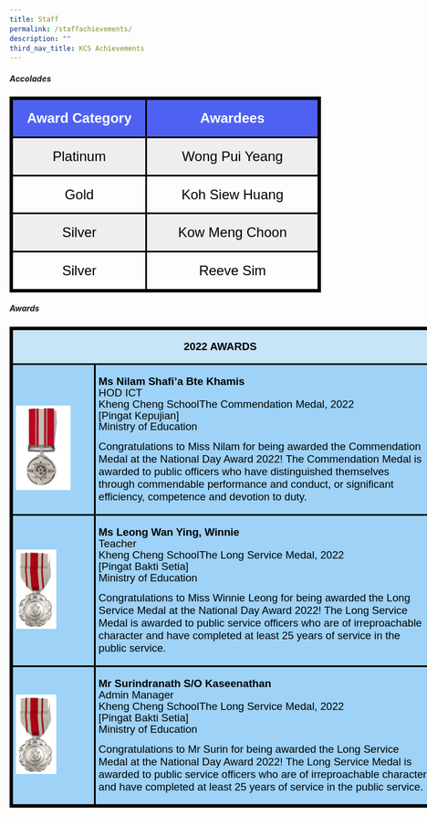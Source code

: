 ```yaml
---
title: Staff
permalink: /staffachievements/
description: ""
third_nav_title: KCS Achievements
---
```

##### <b>Accolades</b>
<table style="width:409.7pt;mso-cellspacing:1.5pt;border:solid windowtext 2.25pt;
 mso-yfti-tbllook:1184;mso-border-insideh:2.25pt solid windowtext;mso-border-insidev:
 2.25pt solid windowtext" width="546" cellpadding="0" cellspacing="3" border="1" class="MsoNormalTable"><tbody><tr style="mso-yfti-irow:0;mso-yfti-firstrow:yes;height:27.5pt"><td style="width:171.65pt;border:solid windowtext 2.25pt;
  background:#4E61F2;padding:3.75pt 3.75pt 3.75pt 3.75pt;height:27.5pt" width="229"><p style="text-align:center" align="center" class="MsoNormal"><strong><span style="font-size:18.0pt;line-height:107%;font-family:&quot;Helvetica&quot;,sans-serif;
  color:white">Award Category</span></strong><span style="font-family:
  &quot;Arial&quot;,sans-serif;color:black"></span></p></td><td style="width:233.55pt;border:solid windowtext 2.25pt;
  background:#4E61F2;padding:3.75pt 3.75pt 3.75pt 3.75pt;height:27.5pt;
  box-sizing: border-box" width="311"><span style="box-sizing: border-box"><p style="text-align:center" align="center" class="MsoNormal"><strong style="box-sizing: border-box"><span style="font-size:18.0pt;line-height:
  107%;font-family:&quot;Helvetica&quot;,sans-serif;color:white">Awardees</span></strong><span style="font-family:&quot;Arial&quot;,sans-serif;color:black"></span></p></span></td></tr><tr style="mso-yfti-irow:1;height:26.9pt;box-sizing: border-box"><td style="width:171.65pt;border:solid windowtext 2.25pt;
  background:#EEEEEE;padding:3.75pt 3.75pt 3.75pt 3.75pt;height:26.9pt;
  box-sizing: border-box" width="229"><span style="box-sizing: border-box"><p style="text-align:center" align="center" class="MsoNormal"><span style="font-size:18.0pt;line-height:107%;font-family:&quot;Helvetica&quot;,sans-serif;
  color:black">Platinum</span><span style="font-family:&quot;Arial&quot;,sans-serif;
  color:black"></span></p></span></td><td style="width:233.55pt;border:solid windowtext 2.25pt;
  background:#EEEEEE;padding:3.75pt 3.75pt 3.75pt 3.75pt;height:26.9pt;
  box-sizing: border-box" width="311"><span style="box-sizing: border-box"><p style="text-align:center" align="center" class="MsoNormal"><span style="font-size:18.0pt;line-height:107%;font-family:&quot;Helvetica&quot;,sans-serif;
  color:black">Wong Pui Yeang</span><span style="font-family:&quot;Arial&quot;,sans-serif;
  color:black"></span></p></span></td></tr><tr style="mso-yfti-irow:2;height:26.9pt;box-sizing: border-box"><td style="width:171.65pt;border:solid windowtext 2.25pt;
  padding:3.75pt 3.75pt 3.75pt 3.75pt;height:26.9pt;box-sizing: border-box" width="229"><span style="box-sizing: border-box"><p style="text-align:center" align="center" class="MsoNormal"><span style="font-size:18.0pt;line-height:107%;font-family:&quot;Helvetica&quot;,sans-serif;
  color:black">Gold</span><span style="font-family:&quot;Arial&quot;,sans-serif;
  color:black"></span></p></span></td><td style="width:233.55pt;border:solid windowtext 2.25pt;
  padding:3.75pt 3.75pt 3.75pt 3.75pt;height:26.9pt;box-sizing: border-box" width="311"><span style="box-sizing: border-box"><p style="text-align:center" align="center" class="MsoNormal"><span style="font-size:18.0pt;line-height:107%;font-family:&quot;Helvetica&quot;,sans-serif;
  color:black">Koh Siew Huang</span><span style="font-family:&quot;Arial&quot;,sans-serif;
  color:black"></span></p></span></td></tr><tr style="mso-yfti-irow:3;height:26.9pt;box-sizing: border-box"><td style="width:171.65pt;border:solid windowtext 2.25pt;
  background:#EEEEEE;padding:3.75pt 3.75pt 3.75pt 3.75pt;height:26.9pt;
  box-sizing: border-box" width="229"><span style="box-sizing: border-box"><p style="text-align:center" align="center" class="MsoNormal"><span style="font-size:18.0pt;line-height:107%;font-family:&quot;Helvetica&quot;,sans-serif;
  color:black">Silver</span><span style="font-family:&quot;Arial&quot;,sans-serif;
  color:black"></span></p></span></td><td style="width:233.55pt;border:solid windowtext 2.25pt;
  background:#EEEEEE;padding:3.75pt 3.75pt 3.75pt 3.75pt;height:26.9pt;
  box-sizing: border-box" width="311"><span style="box-sizing: border-box"><p style="text-align:center" align="center" class="MsoNormal"><span style="font-size:18.0pt;line-height:107%;font-family:&quot;Helvetica&quot;,sans-serif;
  color:black">Kow Meng Choon</span><span style="font-family:&quot;Arial&quot;,sans-serif;
  color:black"></span></p></span></td></tr><tr style="mso-yfti-irow:4;mso-yfti-lastrow:yes;height:27.5pt;box-sizing: border-box"><td style="width:171.65pt;border:solid windowtext 2.25pt;
  padding:3.75pt 3.75pt 3.75pt 3.75pt;height:27.5pt;box-sizing: border-box" width="229"><span style="box-sizing: border-box"><p style="text-align:center" align="center" class="MsoNormal"><span style="font-size:18.0pt;line-height:107%;font-family:&quot;Helvetica&quot;,sans-serif;
  color:black">Silver</span><span style="font-family:&quot;Arial&quot;,sans-serif;
  color:black"></span></p></span></td><td style="width:233.55pt;border:solid windowtext 2.25pt;
  padding:3.75pt 3.75pt 3.75pt 3.75pt;height:27.5pt;box-sizing: border-box" width="311"><span style="box-sizing: border-box"><p style="text-align:center" align="center" class="MsoNormal"><span style="font-size:18.0pt;line-height:107%;font-family:&quot;Helvetica&quot;,sans-serif;
  color:black">Reeve Sim</span><span style="font-family:&quot;Arial&quot;,sans-serif;
  color:black"></span></p></span></td></tr></tbody></table>

##### <b>Awards</b>
 <table style="width:7.75in;mso-cellspacing:1.5pt;border:solid windowtext 2.25pt;
 mso-yfti-tbllook:1184;mso-border-insideh:2.25pt solid windowtext;mso-border-insidev:
 2.25pt solid windowtext" width="744" cellpadding="0" cellspacing="3" border="1" class="MsoNormalTable"><tbody><tr style="mso-yfti-irow:0;mso-yfti-firstrow:yes;height:10.5pt"><td style="width:544.5pt;border:solid windowtext 2.25pt;
  background:#C8E4F7;padding:3.75pt 3.75pt 3.75pt 3.75pt;height:10.5pt" colspan="2" width="726"><p style="text-align:center" align="center" class="MsoNormal"><strong><span style="font-size:14.0pt;line-height:107%;font-family:&quot;Arial&quot;,sans-serif;
  color:black">2022 AWARDS&nbsp;</span></strong><span style="font-size:14.0pt;
  line-height:107%;font-family:&quot;Arial&quot;,sans-serif;color:black"></span></p></td></tr><tr style="mso-yfti-irow:1;height:.25in;box-sizing: border-box"><td style="width:107.55pt;border:solid windowtext 2.25pt;
  background:#9ED2F7;padding:3.75pt 3.75pt 3.75pt 3.75pt;height:.25in;
  box-sizing: border-box" width="143"><p class="MsoNormal"><span style="font-size:14.0pt;line-height:107%;font-family:
  &quot;Arial&quot;,sans-serif;color:black">&nbsp;<span style="mso-no-proof:yes"></span></span></p><p style="box-sizing: border-box"><span style="font-size:14.0pt;font-family:
  &quot;Arial&quot;,sans-serif;color:black;mso-no-proof:yes"><img src="images/Achievements/PingatKepujian.png" height="148" width="96"></span><span style="font-size:14.0pt;font-family:&quot;Arial&quot;,sans-serif;color:black"></span></p></td><td style="width:436.95pt;border:solid windowtext 2.25pt;
  background:#9ED2F7;padding:3.75pt 3.75pt 3.75pt 3.75pt;height:.25in;
  box-sizing: border-box" width="583"><p class="MsoNormal"><strong style="box-sizing: border-box"><span style="font-size:14.0pt;line-height:107%;font-family:&quot;Arial&quot;,sans-serif;
  color:black">Ms Nilam Shafi’a Bte Khamis</span></strong><span style="font-size:14.0pt;line-height:107%;font-family:&quot;Arial&quot;,sans-serif;
  color:black"><br style="box-sizing: border-box">HOD ICT<br style="box-sizing: border-box">Kheng Cheng SchoolThe Commendation Medal, 2022<br style="box-sizing: border-box">[Pingat Kepujian]<br style="box-sizing: border-box">Ministry of Education</span></p><p style="box-sizing: border-box"><span style="font-size:14.0pt;font-family:
  &quot;Arial&quot;,sans-serif;color:black">Congratulations to Miss Nilam for being awarded the Commendation Medal at the National Day Award 2022! The Commendation Medal is awarded to public officers who have distinguished themselves through commendable performance and conduct, or significant efficiency, competence and devotion to duty.</span></p></td></tr><tr style="mso-yfti-irow:2;height:.25in;box-sizing: border-box"><td style="width:107.55pt;border:solid windowtext 2.25pt;
  background:#9ED2F7;padding:3.75pt 3.75pt 3.75pt 3.75pt;height:.25in;
  box-sizing: border-box" width="143"><p class="MsoNormal"><span style="font-size:14.0pt;line-height:107%;font-family:
  &quot;Arial&quot;,sans-serif;color:black;mso-no-proof:yes"></span><span style="font-size:14.0pt;line-height:107%;font-family:&quot;Arial&quot;,sans-serif;
  color:black"></span></p><p style="box-sizing: border-box"><span style="font-size:14.0pt;font-family:
  &quot;Arial&quot;,sans-serif;color:black;mso-no-proof:yes"><img src="images/Achievements/pingatbaktisetia.png" height="139" width="71"></span><span style="font-size:14.0pt;font-family:&quot;Arial&quot;,sans-serif;color:black"></span></p></td><td style="width:436.95pt;border:solid windowtext 2.25pt;
  background:#9ED2F7;padding:3.75pt 3.75pt 3.75pt 3.75pt;height:.25in;
  box-sizing: border-box" width="583"><p class="MsoNormal"><strong style="box-sizing: border-box"><span style="font-size:14.0pt;line-height:107%;font-family:&quot;Arial&quot;,sans-serif;
  color:black">Ms Leong Wan Ying, Winnie&nbsp;</span></strong><span style="font-size:14.0pt;line-height:107%;font-family:&quot;Arial&quot;,sans-serif;
  color:black"><br style="box-sizing: border-box">Teacher<br style="box-sizing: border-box">Kheng Cheng SchoolThe Long Service Medal, 2022<br style="box-sizing: border-box">[Pingat Bakti Setia]<br style="box-sizing: border-box">Ministry of Education</span></p><p style="box-sizing: border-box"><span style="font-size:14.0pt;font-family:
  &quot;Arial&quot;,sans-serif;color:black">Congratulations to Miss Winnie Leong for being awarded the Long Service Medal at the National Day Award 2022! The Long Service Medal is awarded to public service officers who are of irreproachable character and have completed at least 25 years of service in the public service.</span></p></td></tr><tr style="mso-yfti-irow:3;mso-yfti-lastrow:yes;height:.25in;box-sizing: border-box"><td style="width:107.55pt;border:solid windowtext 2.25pt;
  background:#9ED2F7;padding:3.75pt 3.75pt 3.75pt 3.75pt;height:.25in;
  box-sizing: border-box" width="143"><p class="MsoNormal"><span style="font-size:14.0pt;line-height:107%;font-family:
  &quot;Arial&quot;,sans-serif;color:black;mso-no-proof:yes"></span><span style="font-size:
  14.0pt;line-height:107%;font-family:&quot;Arial&quot;,sans-serif;color:black"></span></p><p style="box-sizing: border-box"><span style="font-size:14.0pt;font-family:
  &quot;Arial&quot;,sans-serif;color:black;mso-no-proof:yes"><img src="images/Achievements/pingatbaktisetia.png" height="139" width="71"></span><span style="font-size:14.0pt;font-family:&quot;Arial&quot;,sans-serif;color:black"></span></p></td><td style="width:436.95pt;border:solid windowtext 2.25pt;
  background:#9ED2F7;padding:3.75pt 3.75pt 3.75pt 3.75pt;height:.25in;
  box-sizing: border-box" width="583"><p class="MsoNormal"><strong style="box-sizing: border-box"><span style="font-size:14.0pt;line-height:107%;font-family:&quot;Arial&quot;,sans-serif;
  color:black">Mr Surindranath S/O Kaseenathan</span></strong><span style="font-size:14.0pt;line-height:107%;font-family:&quot;Arial&quot;,sans-serif;
  color:black"><br style="box-sizing: border-box">Admin Manager<br style="box-sizing: border-box">Kheng Cheng SchoolThe Long Service Medal, 2022<br style="box-sizing: border-box">[Pingat Bakti Setia]<br style="box-sizing: border-box">Ministry of Education</span></p><p style="box-sizing: border-box"><span style="font-size:14.0pt;font-family:
  &quot;Arial&quot;,sans-serif;color:black">Congratulations to Mr Surin for being awarded the Long Service Medal at the National Day Award 2022! The Long Service Medal is awarded to public service officers who are of irreproachable character and have completed at least 25 years of service in the public service.</span></p></td></tr></tbody></table>